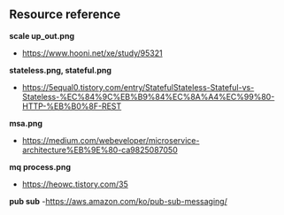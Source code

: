 ## Resource reference
__scale up_out.png__
- https://www.hooni.net/xe/study/95321
  
__stateless.png, stateful.png__
- https://5equal0.tistory.com/entry/StatefulStateless-Stateful-vs-Stateless-%EC%84%9C%EB%B9%84%EC%8A%A4%EC%99%80-HTTP-%EB%B0%8F-REST
  
__msa.png__
- https://medium.com/webeveloper/microservice-architecture%EB%9E%80-ca9825087050
  
__mq process.png__
- https://heowc.tistory.com/35

__pub sub__
-https://aws.amazon.com/ko/pub-sub-messaging/
